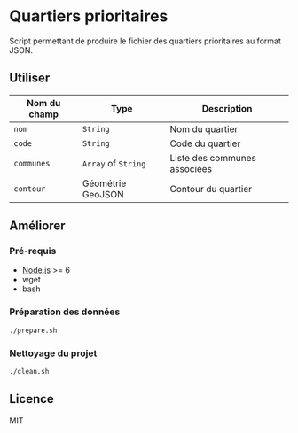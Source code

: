 # Quartiers prioritaires

Script permettant de produire le fichier des quartiers prioritaires au format JSON.

## Utiliser

| Nom du champ |Type | Description |
| -- | -- | -- |
| `nom` | `String` | Nom du quartier |
| `code` | `String` | Code du quartier |
| `communes` | `Array` of `String` | Liste des communes associées |
| `contour` | Géométrie GeoJSON | Contour du quartier |

## Améliorer

### Pré-requis

* [Node.js](https://nodejs.org) >= 6
* wget
* bash

### Préparation des données

```bash
./prepare.sh
```

### Nettoyage du projet

```bash
./clean.sh
```

## Licence

MIT
